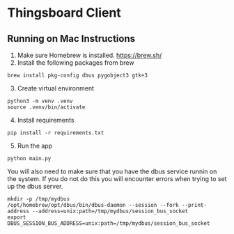 # Thingsboard Client

## Running on Mac Instructions
1. Make sure Homebrew is installed. https://brew.sh/
2. Install the following packages from brew
```
brew install pkg-config dbus pygobject3 gtk+3
```
3. Create virtual environment
```
python3 -m venv .venv
source .venv/bin/activate
```
4. Install requirements
```
pip install -r requirements.txt
```
5. Run the app
```
python main.py
```

You will also need to make sure that you have the dbus service runnin on the system. If you do not do this you will encounter errors when trying to set up the dbus server.
```
mkdir -p /tmp/mydbus
/opt/homebrew/opt/dbus/bin/dbus-daemon --session --fork --print-address --address=unix:path=/tmp/mydbus/session_bus_socket
export DBUS_SESSION_BUS_ADDRESS=unix:path=/tmp/mydbus/session_bus_socket
```